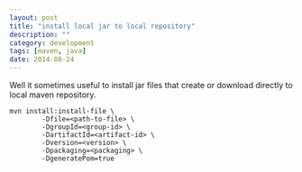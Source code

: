 ```yaml
---
layout: post
title: "install local jar to local repository"
description: ""
category: development
tags: [maven, java]
date: 2014-08-24
---
```


Well it sometimes useful to install jar files that create or download directly to local maven repository.  

```shell
mvn install:install-file \
        -Dfile=<path-to-file> \
        -DgroupId=<group-id> \
        -DartifactId=<artifact-id> \
        -Dversion=<version> \
        -Dpackaging=<packaging> \
        -DgeneratePom=true
```
